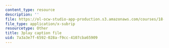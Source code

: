 ```yaml
---
content_type: resource
description: ''
file: https://ol-ocw-studio-app-production.s3.amazonaws.com/courses/18-01sc-single-variable-calculus-fall-2010/7a3a3e7f6592028af9cc4107cba65909_5q_3FDOkVRQ.srt
file_type: application/x-subrip
resourcetype: Other
title: 3play caption file
uid: 7a3a3e7f-6592-028a-f9cc-4107cba65909
---
```


